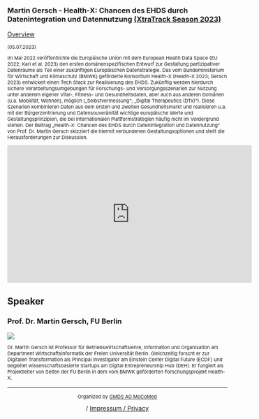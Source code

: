 ### Martin Gersch - Health-X: Chancen des EHDS durch Datenintegration und Datennutzung [(XtraTrack Season 2023)](XtraTracksOverview)

[Overview](XtraTracksOverview)

<p style="font-size:11px">(05.07.2023)</p>

<p style="font-size:11px"> Im Mai 2022 veröffentlichte die Europäische Union  mit dem European Health Data Space (EU 2022; Kari et al. 2023) den ersten domänenspezifischen Entwurf zur Gestaltung partizipativer Datenräume als Teil einer zukünftigen Europäischen Datenstrategie. Das vom Bundeministerium für Wirtschaft und Klimaschutz (BMWK) geförderte Konsortium Health-X (Health-X 2023; Gersch 2023) entwickelt einen Tech Stack zur Realisierung des EHDS. Zukünftig werden hierdurch sichere Verarbeitungsumgebungen für Forschungs- und Versorgungsszenarien zur Nutzung unter anderem eigener Vital-, Fitness- und Gesundheitsdaten, aber auch aus anderen Domänen (u.a. Mobilität, Wohnen), möglich („Selbstvermessung“; „Digital Therapeutics (DTx)“). Diese Szenarien kombinieren Daten aus dem ersten und zweiten Gesundheitsmarkt und realisieren u.a. mit der Bürgerzentrierung und Datensouveränität wichtige europäische Werte und Gestaltungsprinzipien, die bei internationalen Plattformstrategien häufig nicht im Vordergrund stehen. Der Beitrag „Health-X: Chancen des EHDS durch Datenintegration und Datennutzung“ von Prof. Dr. Martin Gersch skizziert die hiermit verbundenen Gestaltungsoptionen und stellt die Herausforderungen zur Diskussion.</p>

<!-- Once the Video is recorded -->
<center><iframe width="560" height="315" src="https://www.youtube-nocookie.com/embed/nd-NCxCkjyw?si=enV8y7LGzq6O7Lc2" title="YouTube video player" frameborder="0" allow="accelerometer; autoplay; clipboard-write; encrypted-media; gyroscope; picture-in-picture; web-share" referrerpolicy="strict-origin-when-cross-origin" allowfullscreen></iframe></center>

<!-- [Register now](/2024/XtraTrackOverview) to secure your spot in the lectures and receive a calendar invitation including the access link.-->

<!-- [Join Us Life](/2024/XtraTrackOverview) to secure your spot in the lectures and receive a calendar invitation including the access link.-->

## Speaker

### Prof. Dr. Martin Gersch, FU Berlin
<img src="/images/2023/FU-Berlin_Gersch_2021_Ausschnitt_profund.jpg?raw=true"/>

<p style="font-size:11px">Dr. Martin Gersch ist Professor für Betriebswirtschaftslehre, Information und Organisation am Department Wirtschaftsinformatik der Freien Universität Berlin. Gleichzeitig forscht er zur Digitalen Transformation als Principal Investigator am Einstein Center Digital Future (ECDF) und begleitet wissenschaftsbasierte Startups am Digital Entrepreneurship Hub (DEH). Er fungiert als Projektleiter von Seiten der FU Berlin in dem vom BMWK geförderten Forschungsprojekt Health-X.</p>

<!-- second speaker-->
<!--
### Speaker Name
<img src="/images/??/USER.jpg?raw=true"/>

<p style="font-size:11px">CV</p>-->

---
<center><p style="font-size:11px">Organized by <a href="http://mocomed.de">GMDS AG MoCoMed</a></p> / <a href="imprint">Impressum / Privacy</a></p></center>
